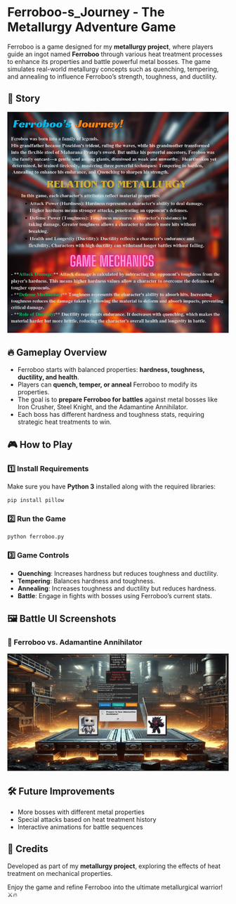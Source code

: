 # Ferroboo-s_Journey - The Metallurgy Adventure Game

Ferroboo is a game designed for my **metallurgy project**, where players guide an ingot named **Ferroboo** through various heat treatment processes to enhance its properties and battle powerful metal bosses. The game simulates real-world metallurgy concepts such as quenching, tempering, and annealing to influence Ferroboo’s strength, toughness, and ductility.

##  📜 Story

![Battle UI 1](/assets/game.png)

## 🔥 Gameplay Overview

- Ferroboo starts with balanced properties: **hardness, toughness, ductility, and health**.
- Players can **quench, temper, or anneal** Ferroboo to modify its properties.
- The goal is to **prepare Ferroboo for battles** against metal bosses like Iron Crusher, Steel Knight, and the Adamantine Annihilator.
- Each boss has different hardness and toughness stats, requiring strategic heat treatments to win.

## 🎮 How to Play

### 1️⃣ Install Requirements

Make sure you have **Python 3** installed along with the required libraries:

```bash
pip install pillow
```

### 2️⃣ Run the Game

```bash
python ferroboo.py
```

### 3️⃣ Game Controls

- **Quenching**: Increases hardness but reduces toughness and ductility.
- **Tempering**: Balances hardness and toughness.
- **Annealing**: Increases toughness and ductility but reduces hardness.
- **Battle**: Engage in fights with bosses using Ferroboo’s current stats.

## 🖼️ Battle UI Screenshots

### 🔹 Ferroboo vs. Adamantine Annihilator

![Battle UI 2](/assets/fight.png)

## 🛠️ Future Improvements

- More bosses with different metal properties
- Special attacks based on heat treatment history
- Interactive animations for battle sequences

## 📜 Credits

Developed as part of my **metallurgy project**, exploring the effects of heat treatment on mechanical properties.

Enjoy the game and refine Ferroboo into the ultimate metallurgical warrior! ⚔️🔥
